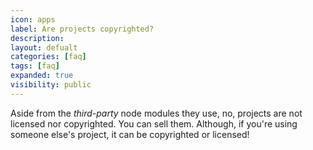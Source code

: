 ```yaml
---
icon: apps
label: Are projects copyrighted?
description: 
layout: defualt
categories: [faq]
tags: [faq]
expanded: true
visibility: public
---
```

Aside from the *third-party* node modules they use, no, projects are not licensed nor copyrighted. You can sell them. Although, if you're using someone else's project, it can be copyrighted or licensed!